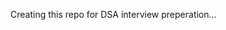 Creating this repo for DSA interview preperation...  
       
            
          
                
    
    
   
 
